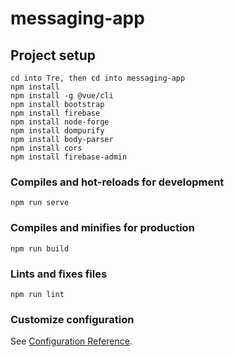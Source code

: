 # messaging-app

## Project setup
```
cd into Tre, then cd into messaging-app
npm install
npm install -g @vue/cli
npm install bootstrap
npm install firebase
npm install node-forge
npm install dompurify
npm install body-parser
npm install cors
npm install firebase-admin

```

### Compiles and hot-reloads for development
```
npm run serve
```

### Compiles and minifies for production
```
npm run build
```

### Lints and fixes files
```
npm run lint
```

### Customize configuration
See [Configuration Reference](https://cli.vuejs.org/config/).
